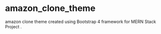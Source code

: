 # amazon_clone_theme
amazon clone theme created using Bootstrap 4 framework for MERN Stack Project .
